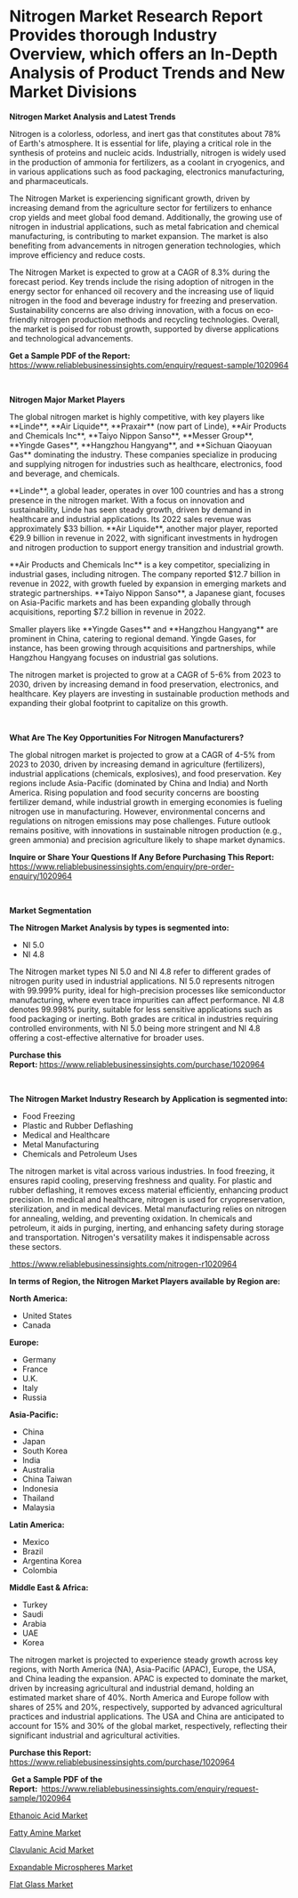 <p><h1>Nitrogen Market Research Report Provides thorough Industry Overview, which offers an In-Depth Analysis of Product Trends and New Market Divisions</h1></p><p><strong>Nitrogen Market Analysis and Latest Trends</strong></p>
<p><p>Nitrogen is a colorless, odorless, and inert gas that constitutes about 78% of Earth's atmosphere. It is essential for life, playing a critical role in the synthesis of proteins and nucleic acids. Industrially, nitrogen is widely used in the production of ammonia for fertilizers, as a coolant in cryogenics, and in various applications such as food packaging, electronics manufacturing, and pharmaceuticals.</p><p>The Nitrogen Market is experiencing significant growth, driven by increasing demand from the agriculture sector for fertilizers to enhance crop yields and meet global food demand. Additionally, the growing use of nitrogen in industrial applications, such as metal fabrication and chemical manufacturing, is contributing to market expansion. The market is also benefiting from advancements in nitrogen generation technologies, which improve efficiency and reduce costs.</p><p>The Nitrogen Market is expected to grow at a CAGR of 8.3% during the forecast period. Key trends include the rising adoption of nitrogen in the energy sector for enhanced oil recovery and the increasing use of liquid nitrogen in the food and beverage industry for freezing and preservation. Sustainability concerns are also driving innovation, with a focus on eco-friendly nitrogen production methods and recycling technologies. Overall, the market is poised for robust growth, supported by diverse applications and technological advancements.</p></p>
<p><strong>Get a Sample PDF of the Report:&nbsp;</strong> <a href="https://www.reliablebusinessinsights.com/enquiry/request-sample/1020964?utm_campaign=1106&utm_medium=2&utm_source=Github&utm_content=ia&utm_term=26012025&utm_id=nitrogen">https://www.reliablebusinessinsights.com/enquiry/request-sample/1020964</a></p>
<p>&nbsp;</p>
<p><strong>Nitrogen Major Market Players</strong></p>
<p><p>The global nitrogen market is highly competitive, with key players like **Linde**, **Air Liquide**, **Praxair** (now part of Linde), **Air Products and Chemicals Inc**, **Taiyo Nippon Sanso**, **Messer Group**, **Yingde Gases**, **Hangzhou Hangyang**, and **Sichuan Qiaoyuan Gas** dominating the industry. These companies specialize in producing and supplying nitrogen for industries such as healthcare, electronics, food and beverage, and chemicals.</p><p>**Linde**, a global leader, operates in over 100 countries and has a strong presence in the nitrogen market. With a focus on innovation and sustainability, Linde has seen steady growth, driven by demand in healthcare and industrial applications. Its 2022 sales revenue was approximately $33 billion. **Air Liquide**, another major player, reported €29.9 billion in revenue in 2022, with significant investments in hydrogen and nitrogen production to support energy transition and industrial growth.</p><p>**Air Products and Chemicals Inc** is a key competitor, specializing in industrial gases, including nitrogen. The company reported $12.7 billion in revenue in 2022, with growth fueled by expansion in emerging markets and strategic partnerships. **Taiyo Nippon Sanso**, a Japanese giant, focuses on Asia-Pacific markets and has been expanding globally through acquisitions, reporting $7.2 billion in revenue in 2022.</p><p>Smaller players like **Yingde Gases** and **Hangzhou Hangyang** are prominent in China, catering to regional demand. Yingde Gases, for instance, has been growing through acquisitions and partnerships, while Hangzhou Hangyang focuses on industrial gas solutions.</p><p>The nitrogen market is projected to grow at a CAGR of 5-6% from 2023 to 2030, driven by increasing demand in food preservation, electronics, and healthcare. Key players are investing in sustainable production methods and expanding their global footprint to capitalize on this growth.</p></p>
<p>&nbsp;</p>
<p><strong>What Are The Key Opportunities For Nitrogen Manufacturers?</strong></p>
<p><p>The global nitrogen market is projected to grow at a CAGR of 4-5% from 2023 to 2030, driven by increasing demand in agriculture (fertilizers), industrial applications (chemicals, explosives), and food preservation. Key regions include Asia-Pacific (dominated by China and India) and North America. Rising population and food security concerns are boosting fertilizer demand, while industrial growth in emerging economies is fueling nitrogen use in manufacturing. However, environmental concerns and regulations on nitrogen emissions may pose challenges. Future outlook remains positive, with innovations in sustainable nitrogen production (e.g., green ammonia) and precision agriculture likely to shape market dynamics.</p></p>
<p><strong>Inquire or Share Your Questions If Any Before Purchasing This Report:</strong> <a href="https://www.reliablebusinessinsights.com/enquiry/pre-order-enquiry/1020964?utm_campaign=1106&utm_medium=2&utm_source=Github&utm_content=ia&utm_term=26012025&utm_id=nitrogen">https://www.reliablebusinessinsights.com/enquiry/pre-order-enquiry/1020964</a></p>
<p>&nbsp;</p>
<p><strong>Market Segmentation</strong></p>
<p><strong>The Nitrogen Market Analysis by types is segmented into:</strong></p>
<p><ul><li>NI 5.0</li><li>NI 4.8</li></ul></p>
<p><p>The Nitrogen market types NI 5.0 and NI 4.8 refer to different grades of nitrogen purity used in industrial applications. NI 5.0 represents nitrogen with 99.999% purity, ideal for high-precision processes like semiconductor manufacturing, where even trace impurities can affect performance. NI 4.8 denotes 99.998% purity, suitable for less sensitive applications such as food packaging or inerting. Both grades are critical in industries requiring controlled environments, with NI 5.0 being more stringent and NI 4.8 offering a cost-effective alternative for broader uses.</p></p>
<p><strong>Purchase this Report:&nbsp;</strong><a href="https://www.reliablebusinessinsights.com/purchase/1020964?utm_campaign=1106&utm_medium=2&utm_source=Github&utm_content=ia&utm_term=26012025&utm_id=nitrogen">https://www.reliablebusinessinsights.com/purchase/1020964</a></p>
<p>&nbsp;</p>
<p><strong>The Nitrogen Market Industry Research by Application is segmented into:</strong></p>
<p><ul><li>Food Freezing</li><li>Plastic and Rubber Deflashing</li><li>Medical and Healthcare</li><li>Metal Manufacturing</li><li>Chemicals and Petroleum Uses</li></ul></p>
<p><p>The nitrogen market is vital across various industries. In food freezing, it ensures rapid cooling, preserving freshness and quality. For plastic and rubber deflashing, it removes excess material efficiently, enhancing product precision. In medical and healthcare, nitrogen is used for cryopreservation, sterilization, and in medical devices. Metal manufacturing relies on nitrogen for annealing, welding, and preventing oxidation. In chemicals and petroleum, it aids in purging, inerting, and enhancing safety during storage and transportation. Nitrogen's versatility makes it indispensable across these sectors.</p></p>
<p><a href="https://www.reliablebusinessinsights.com/nitrogen-r1020964?utm_campaign=1106&utm_medium=2&utm_source=Github&utm_content=ia&utm_term=26012025&utm_id=nitrogen">&nbsp;https://www.reliablebusinessinsights.com/nitrogen-r1020964</a></p>
<p><strong>In terms of Region, the Nitrogen Market Players available by Region are:</strong></p>
<p>
    <p> <strong> North America: </strong>
        <ul>
            <li>United States</li>
            <li>Canada</li>
        </ul>
        </p> 
    <p> <strong> Europe: </strong>
        <ul>
            <li>Germany</li>
            <li>France</li>
            <li>U.K.</li>
            <li>Italy</li>
            <li>Russia</li>
        </ul>
        </p> 
    <p> <strong> Asia-Pacific: </strong>
        <ul>
            <li>China</li>
            <li>Japan</li>
            <li>South Korea</li>
            <li>India</li>
            <li>Australia</li>
            <li>China Taiwan</li>
            <li>Indonesia</li>
            <li>Thailand</li>
            <li>Malaysia</li>
        </ul>
        </p> 
    <p> <strong> Latin America: </strong>
        <ul>
            <li>Mexico</li>
            <li>Brazil</li>
            <li>Argentina Korea</li>
            <li>Colombia</li>
        </ul>
        </p> 
    <p> <strong> Middle East & Africa: </strong>
        <ul>
            <li>Turkey</li>
            <li>Saudi</li>
            <li>Arabia</li>
            <li>UAE</li>
            <li>Korea</li>
        </ul>
    </p>
    </p>
<p><p>The nitrogen market is projected to experience steady growth across key regions, with North America (NA), Asia-Pacific (APAC), Europe, the USA, and China leading the expansion. APAC is expected to dominate the market, driven by increasing agricultural and industrial demand, holding an estimated market share of 40%. North America and Europe follow with shares of 25% and 20%, respectively, supported by advanced agricultural practices and industrial applications. The USA and China are anticipated to account for 15% and 30% of the global market, respectively, reflecting their significant industrial and agricultural activities.</p></p>
<p><strong>Purchase this Report: </strong><a href="https://www.reliablebusinessinsights.com/purchase/1020964?utm_campaign=1106&utm_medium=2&utm_source=Github&utm_content=ia&utm_term=26012025&utm_id=nitrogen">https://www.reliablebusinessinsights.com/purchase/1020964</a></p>
<p>&nbsp;<strong>Get a Sample PDF of the Report:&nbsp;&nbsp;</strong><a href="https://www.reliablebusinessinsights.com/enquiry/request-sample/1020964?utm_campaign=1106&utm_medium=2&utm_source=Github&utm_content=ia&utm_term=26012025&utm_id=nitrogen">https://www.reliablebusinessinsights.com/enquiry/request-sample/1020964</a></p>
<p><strong></strong></p>
<p><p><a href="https://github.com/dbichayison/Market-Research-Report-List-1/blob/main/ethanoic-acid-market.md?utm_campaign=1106&utm_medium=2&utm_source=Github&utm_content=ia&utm_term=26012025&utm_id=nitrogen">Ethanoic Acid Market</a></p><p><a href="https://github.com/gethunsides/Market-Research-Report-List-1/blob/main/fatty-amine-market.md?utm_campaign=1106&utm_medium=2&utm_source=Github&utm_content=ia&utm_term=26012025&utm_id=nitrogen">Fatty Amine Market</a></p><p><a href="https://github.com/pinzinyaah/Market-Research-Report-List-1/blob/main/clavulanic-acid-market.md?utm_campaign=1106&utm_medium=2&utm_source=Github&utm_content=ia&utm_term=26012025&utm_id=nitrogen">Clavulanic Acid Market</a></p><p><a href="https://github.com/tumacaakesha78/Market-Research-Report-List-1/blob/main/expandable-microspheres-market.md?utm_campaign=1106&utm_medium=2&utm_source=Github&utm_content=ia&utm_term=26012025&utm_id=nitrogen">Expandable Microspheres Market</a></p><p><a href="https://github.com/simurmarzoa/Market-Research-Report-List-1/blob/main/flat-glass-market.md?utm_campaign=1106&utm_medium=2&utm_source=Github&utm_content=ia&utm_term=26012025&utm_id=nitrogen">Flat Glass Market</a></p></p>